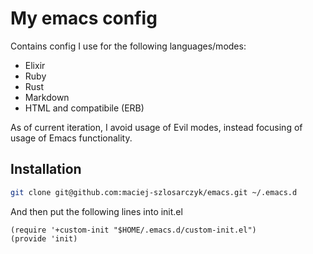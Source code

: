 # My emacs config

Contains config I use for the following languages/modes:

* Elixir
* Ruby
* Rust
* Markdown
* HTML and compatibile (ERB)

As of current iteration, I avoid usage of Evil modes, instead focusing of usage of Emacs functionality.

## Installation

```bash
git clone git@github.com:maciej-szlosarczyk/emacs.git ~/.emacs.d
```

And then put the following lines into init.el

```emacs
(require '+custom-init "$HOME/.emacs.d/custom-init.el")
(provide 'init)
```
